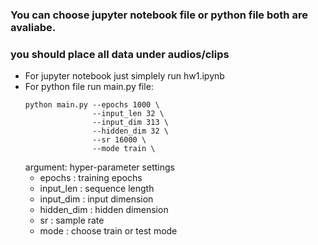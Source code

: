 ### You can choose jupyter notebook file or python file both are avaliabe.
### you should place all data under audios/clips
* For jupyter notebook just simplely run hw1.ipynb
* For python file run main.py file: 
  ```
  python main.py --epochs 1000 \
                 --input_len 32 \
                 --input_dim 313 \
                 --hidden_dim 32 \
                 --sr 16000 \
                 --mode train \
  ```     
  argument: hyper-parameter settings
  * epochs : training epochs
  * input_len : sequence length
  * input_dim : input dimension
  * hidden_dim : hidden dimension
  * sr : sample rate
  * mode : choose train or test mode
  
